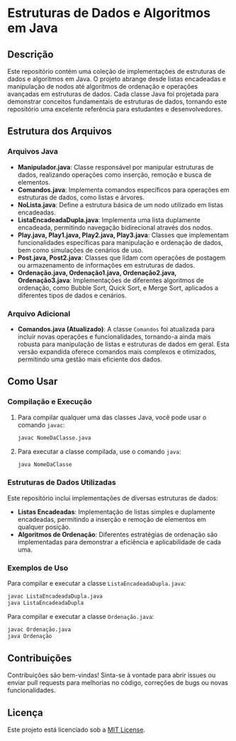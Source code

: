 # Estruturas de Dados e Algoritmos em Java

## Descrição
Este repositório contém uma coleção de implementações de estruturas de dados e algoritmos em Java. O projeto abrange desde listas encadeadas e manipulação de nodos até algoritmos de ordenação e operações avançadas em estruturas de dados. Cada classe Java foi projetada para demonstrar conceitos fundamentais de estruturas de dados, tornando este repositório uma excelente referência para estudantes e desenvolvedores.

## Estrutura dos Arquivos

### Arquivos Java

- **Manipulador.java**: Classe responsável por manipular estruturas de dados, realizando operações como inserção, remoção e busca de elementos.
- **Comandos.java**: Implementa comandos específicos para operações em estruturas de dados, como listas e árvores.
- **NoLista.java**: Define a estrutura básica de um nodo utilizado em listas encadeadas.
- **ListaEncadeadaDupla.java**: Implementa uma lista duplamente encadeada, permitindo navegação bidirecional através dos nodos.
- **Play.java, Play1.java, Play2.java, Play3.java**: Classes que implementam funcionalidades específicas para manipulação e ordenação de dados, bem como simulações de cenários de uso.
- **Post.java, Post2.java**: Classes que lidam com operações de postagem ou armazenamento de informações em estruturas de dados.
- **Ordenação.java, Ordenação1.java, Ordenação2.java, Ordenação3.java**: Implementações de diferentes algoritmos de ordenação, como Bubble Sort, Quick Sort, e Merge Sort, aplicados a diferentes tipos de dados e cenários.

### Arquivo Adicional

- **Comandos.java (Atualizado)**: A classe `Comandos` foi atualizada para incluir novas operações e funcionalidades, tornando-a ainda mais robusta para manipulação de listas e estruturas de dados em geral. Esta versão expandida oferece comandos mais complexos e otimizados, permitindo uma gestão mais eficiente dos dados.

## Como Usar

### Compilação e Execução

1. Para compilar qualquer uma das classes Java, você pode usar o comando `javac`:
   ```bash
   javac NomeDaClasse.java
   ```

2. Para executar a classe compilada, use o comando `java`:
   ```bash
   java NomeDaClasse
   ```

### Estruturas de Dados Utilizadas

Este repositório inclui implementações de diversas estruturas de dados:
- **Listas Encadeadas**: Implementação de listas simples e duplamente encadeadas, permitindo a inserção e remoção de elementos em qualquer posição.
- **Algoritmos de Ordenação**: Diferentes estratégias de ordenação são implementadas para demonstrar a eficiência e aplicabilidade de cada uma.

### Exemplos de Uso

Para compilar e executar a classe `ListaEncadeadaDupla.java`:
```bash
javac ListaEncadeadaDupla.java
java ListaEncadeadaDupla
```

Para compilar e executar a classe `Ordenação.java`:
```bash
javac Ordenação.java
java Ordenação
```

## Contribuições

Contribuições são bem-vindas! Sinta-se à vontade para abrir issues ou enviar pull requests para melhorias no código, correções de bugs ou novas funcionalidades.

## Licença

Este projeto está licenciado sob a [MIT License](LICENSE).

